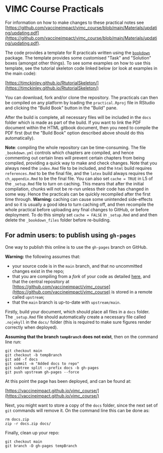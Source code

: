 # VIMC Course Practicals

For information on how to make changes to these practical notes see [https://github.com/vaccineimpact/vimc_course/blob/main/Materials/updating/updating.pdf](https://github.com/vaccineimpact/vimc_course/blob/main/Materials/updating/updating.pdf).

The code provides a template for R practicals written using the [`bookdown`](https://bookdown.org/) package. The template provides some customised "Task" and "Solution" boxes (amongst other things). To see some examples on how to use this template, see the tutorial skeleton code linked below (or look at examples in the main code):

[https://tjmckinley.github.io/RtutorialSkeleton/](https://tjmckinley.github.io/RtutorialSkeleton/)

You can download, fork and/or clone the repository. The practicals can then be compiled on any platform by loading the `practical.Rproj` file in RStudio and clicking the "Build Book" button in the "Build" pane.

After the build is complete, all necessary files will be included in the `docs` folder which is made as part of the build. If you want to link the PDF document within the HTML gitbook document, then you need to compile the PDF first (but the "Build Book" option described above should do this automatically).

**Note**: compiling the whole repository can be time-consuming. The file `_bookdown.yml` controls which chapters are compiled, and hence commenting out certain lines will prevent certain chapters from being compiled, providing a quick way to make and check changes. Note that you always need the `index.Rmd` file to be included, and the `html` build requires `references.Rmd` to be the final file, and the `latex` build always requires the `ch_appendix.Rmd` to be the final file. You can also set `cache = TRUE` in L5 of the `_setup.Rmd` file to turn on caching. This means that after the initial compilation, chunks will not be re-run unless their code has changed in some way. Hence the practicals can be quickly recompiled after the first time through. **Warning:** caching can cause some unintended side-effects and so it is usually a good idea to turn caching off, and then recompile the whole practical before uploading any final changes to GitHub, or before deployment. To do this simply set `cache = FALSE` in `_setup.Rmd` and and then delete the `_bookdown_files` folder before re-building.

## For admin users: to publish using `gh-pages`

One way to publish this online is to use the `gh-pages` branch on GitHub. 

**Warning:** the following assumes that:

* your source code is in the `main` branch, and that no uncommitted changes exist in the repo;
* that you are compiling from a *fork* of your code as detailed [here](https://github.com/vaccineimpact/vimc_course/Materials/updating/updating.pdf), and that the central repository at [https://github.com/vaccineimpact/vimc_course](https://github.com/vaccineimpact/vimc_course) is stored in a remote called `upstream`;
* that the `main` branch is up-to-date with `upstream/main`.

Firstly, build your document, which should place all files in a `docs` folder. The `_setup.Rmd` file should automatically create a necessary file called `.nojekyll` in the `docs/` folder (this is required to make sure figures render correctly when deployed).

**Assuming that the branch `tempBranch` does not exist**, then on the command line run:

```
git checkout main
git checkout -b tempBranch
git add -f docs
git commit -m "Added docs to repo"
git subtree split --prefix docs -b gh-pages
git push upstream gh-pages --force
```

At this point the page has been deployed, and can be found at:

[https://vaccineimpact.github.io/vimc_course/](https://vaccineimpact.github.io/vimc_course/)

Next, you might want to store a copy of the `docs` folder, since the next set of `git` commands will remove it. On the command line this can be done as:

```
rm docs.zip
zip -r docs.zip docs/
```

Finally, clean up your repo:

```
git checkout main
git branch -D gh-pages tempBranch
```

